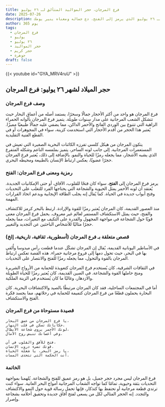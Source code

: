 ```yaml
---
title: فرع المرجان، حجر المواليد المتألق لـ ٢٦ يوليو
date: 2025-07-26
description: اشعر بأهمية فرع المرجان، حجر المواليد لـ ٢٦ يوليو الذي يرمز إلى الفتح. دع جماله ومعناه ينير يومك.
author: 365 يوم
tags:
  - فرع المرجان
  - يوليو
  - ٢٦ يوليو
  - حجر المواليد
  - حجر كريم
  - جوهرة
draft: false
---
```


{{< youtube id="GYA_MRV4ruU" >}}

## حجر الميلاد لشهر ٢٦ يوليو: فرع المرجان

### وصف فرع المرجان

فرع المرجان هو واحد من أكثر الأحجار جمالًا وسحرًا، يستمد أصله من أعماق البحار حيث تتشكل الشعب المرجانية على مدار سنوات طويلة. يتميز فرع المرجان بألوانه الحمراء الزاهية التي تتنوع بين الوردي الفاتح والأحمر الداكن، مما يضفي عليه جمالًا طبيعيًا مميزًا. يُعتبر هذا الحجر من أقدم الأحجار التي استخدمت كزينة، سواء في المجوهرات أو في القطع الفنية التقليدية.

يتكون المرجان من هيكل كلسي تفرزه الكائنات البحرية الصغيرة التي تعيش في المستعمرات المرجانية. إلى جانب لونه الساحر، يتميز بملمسه الناعم وشكله المتفرع الذي يشبه الأشجار، مما يجعله رمزًا للحياة والنمو. بالإضافة إلى ذلك، يُعتبر فرع المرجان حجرًا عضويًا، يعكس ارتباط الإنسان بالطبيعة ومحيطه البحري.

### رمزية ومعنى فرع المرجان: الفتح

يرمز فرع المرجان إلى **الفتح**، سواء كان فتحًا للقلوب، الآفاق، أو حتى الإمكانيات الجديدة. يُعتقد أن لونه الأحمر يمثل الحيوية والشجاعة التي يحتاجها الفرد للتغلب على التحديات وفتح أبواب جديدة في الحياة. كما يُقال إنه يجلب الطاقة الإيجابية ويدعم اتخاذ القرارات المهمة.

منذ العصور القديمة، كان المرجان يُعتبر رمزًا للقوة والإرادة. ارتبط بالبحر كرمز للاكتشاف والفتح، حيث يمثل الاستكشاف المستمر لعالم غير معروف. يحمل فرع المرجان معنى قويًا حول الشجاعة في مواجهة المجهول والقدرة على التكيف مع التغيرات، مما يجعله حجرًا مثاليًا للأشخاص الباحثين عن التجديد والتغيير.

### قصص متعلقة بـ فرع المرجان (أسطورية، ثقافية، تاريخية، إلخ)

في الأساطير اليونانية القديمة، يُقال إن المرجان تشكّل عندما قطعت رأس ميدوسا وأُلقي بها في البحر، حيث تحول دمها إلى فروع مرجانية حمراء. هذه القصة تعكس ارتباط المرجان بالقوة والتحول، مما يجعله رمزًا للفتح والانتصار على التحديات.

في الثقافات الشرقية، كان يُستخدم فرع المرجان كتعويذة للحماية من الأرواح الشريرة ومنح حاملها القوة والشجاعة. في الصين القديمة، كان يُعتبر رمزًا للحياة الطويلة والازدهار، وغالبًا ما كان يُستخدم في الزينة الملكية.

أما في المجتمعات الساحلية، فقد كان المرجان مرتبطًا بالصيد والاكتشافات البحرية. كان البحارة يحملون قطعًا من فرع المرجان كتميمة للحماية في رحلاتهم، مما يجسد فكرة الفتح والاستكشاف.

### قصيدة مستوحاة من فرع المرجان

```
يا فرع المرجان من عمق البحار،  
حكاياتك تسكن في قلب النهار.  
لونك الأحمر يروي شجاعة الأبطال،  
وفي أغصانك تنبض روح الآمال.

فتح للأفق والقلوب في آن،  
قوتك تضيء دروب الإنسان.  
يا رمز البحر، يا شعلة الحياة،  
أنت الحكمة التي تتحدى الممات.
```

### الخاتمة

فرع المرجان ليس مجرد حجر جميل، بل هو رمز عميق للفتح والشجاعة. يُلهمنا بمواجهة التحديات بثقة وحيوية، تمامًا كما تواجه الشعاب المرجانية أمواج البحر العاتية. سواء كنت ترتدي قطعة مرجانية أو تحتفظ بها كتذكار، فإنها تحمل رسالة قوية حول النمو والاكتشاف والتجدد. إنه الحجر المثالي لكل من يسعى لفتح آفاق جديدة وتحقيق أحلامه بشجاعة وإصرار.